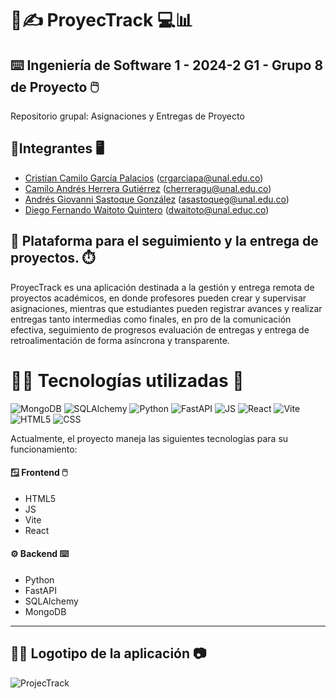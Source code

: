 
# 📓✍️ ProyecTrack 💻📊

## ⌨️ Ingeniería de Software 1 - 2024-2 G1 - Grupo 8 de Proyecto 🖱️
Repositorio grupal: Asignaciones y Entregas de Proyecto


## 👷Integrantes 🖥️

* [Cristian Camilo García Palacios](https://github.com/CristianCamiloGarciaPalacios) (crgarciapa@unal.edu.co)
* [Camilo Andrés Herrera Gutiérrez](https://github.com/camiloandherrera) (cherreragu@unal.edu.co)
* [Andrés Giovanni Sastoque González](https://github.com/asastg) (asastoqueg@unal.edu.co)
* [Diego Fernando Waitoto Quintero](https://github.com/asastg) (dwaitoto@unal.educ.co)



## 📝 Plataforma para el seguimiento y la entrega de proyectos. ⏱️

ProyecTrack es una aplicación destinada a la gestión y entrega remota de proyectos académicos, en donde profesores pueden crear y supervisar asignaciones, mientras que estudiantes pueden registrar avances y realizar entregas tanto intermedias como finales, en pro de la comunicación efectiva, seguimiento de progresos evaluación de entregas y entrega de retroalimentación de forma asíncrona y transparente.


# 🧑‍💻 Tecnologías utilizadas 💾

![MongoDB](https://img.shields.io/badge/MongoDB-white?style=flat&logo=mongodb&logoColor=%2347A248)
![SQLAlchemy](https://img.shields.io/badge/SQLAlchemy-%23D71F00?style=flat&logo=sqlalchemy&logoColor=white)
![Python](https://img.shields.io/badge/Python-ffca3a?style=flat&logo=python&logoColor=3776AB)
![FastAPI](https://img.shields.io/badge/FastAPI-009688?style=flat&logo=fastapi&logoColor=white)
![JS](https://img.shields.io/badge/JavaScript-black?style=flat&logo=javascript&logoColor=%23F7DF1E)
![React](https://img.shields.io/badge/React-4dadc7?style=flat&logo=react&logoColor=white)
![Vite](https://img.shields.io/badge/Vite-%23646CFF?logo=vite&logoColor=ffd42c)
![HTML5](https://img.shields.io/badge/HTML5-white?style=flat&logo=html5&logoColor=%23E34F26)
![CSS](https://img.shields.io/badge/CSS-white?style=flat&logo=css&logoColor=%23663399)

Actualmente, el proyecto maneja las siguientes tecnologías para su funcionamiento:

#### 🪟 Frontend 🖱️
- HTML5
- JS
- Vite
- React

#### ⚙️ Backend ⌨️
- Python
- FastAPI
- SQLAlchemy
- MongoDB

---
## 👨‍🎨 Logotipo de la aplicación 📷
![ProjecTrack](https://github.com/user-attachments/assets/4be2aee8-8df0-45a0-9142-338aed8b085d)

